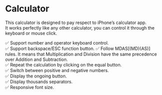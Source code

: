 # Calculator

This calculator is designed to pay respect to iPhone’s calculator app.  
It works perfectly like any other calculator, you can control it through the keyboard or mouse click.  

✅  Support number and operator keyboard control.  
✅  Support backspace/ESC function button.
✅  Follow MDAS[(MD)(AS)] rules. It means that Multiplication and Division have the same precedence over Addition and Subtraction.  
✅  Repeat the calculation by clicking on the equal button.  
✅  Switch between positive and negative numbers.  
✅  Display the ongoing button.  
✅  Display thousands separators.  
✅  Responsive font size.  


